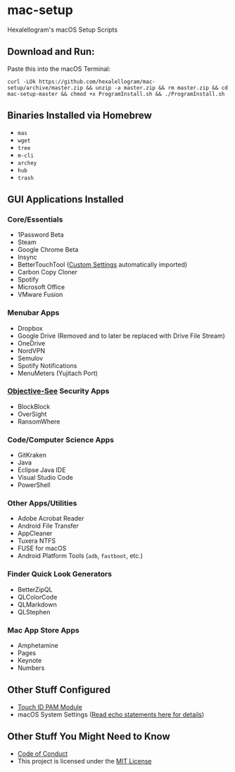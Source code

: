 # mac-setup

Hexalellogram's macOS Setup Scripts

## Download and Run:
Paste this into the macOS Terminal:

`curl -LOk https://github.com/hexalellogram/mac-setup/archive/master.zip && unzip -a master.zip && rm master.zip && cd mac-setup-master && chmod +x ProgramInstall.sh && ./ProgramInstall.sh`

## Binaries Installed via Homebrew
- `mas`
- `wget`
- `tree`
- `m-cli`
- `archey`
- `hub`
- `trash`

## GUI Applications Installed

### Core/Essentials
- 1Password Beta
- Steam
- Google Chrome Beta
- Insync
- BetterTouchTool ([Custom Settings](https://github.com/hexalellogram/mac-setup/wiki/BTT-Shortcuts) automatically imported)
- Carbon Copy Cloner
- Spotify
- Microsoft Office
- VMware Fusion

### Menubar Apps
- Dropbox
- Google Drive (Removed and to later be replaced with Drive File Stream) 
- OneDrive
- NordVPN
- Semulov
- Spotify Notifications
- MenuMeters (Yujitach Port)

### [Objective-See](https://objective-see.com/) Security Apps
- BlockBlock
- OverSight
- RansomWhere

### Code/Computer Science Apps
- GitKraken
- Java
- Eclipse Java IDE
- Visual Studio Code
- PowerShell

### Other Apps/Utilities
- Adobe Acrobat Reader
- Android File Transfer
- AppCleaner
- Tuxera NTFS
- FUSE for macOS
- Android Platform Tools (`adb`, `fastboot`, etc.)

### Finder Quick Look Generators
- BetterZipQL
- QLColorCode
- QLMarkdown
- QLStephen

### Mac App Store Apps
- Amphetamine
- Pages
- Keynote
- Numbers

## Other Stuff Configured
- [Touch ID PAM Module](https://github.com/hamzasood/pam_touchid)
- macOS System Settings ([Read echo statements here for details](https://github.com/hexalellogram/mac-setup/blob/master/SystemSettings.sh))

## Other Stuff You Might Need to Know
- [Code of Conduct](https://github.com/hexalellogram/mac-setup/blob/master/CODE_OF_CONDUCT.md)
- This project is licensed under the [MIT License](https://github.com/hexalellogram/mac-setup/blob/master/LICENSE)

